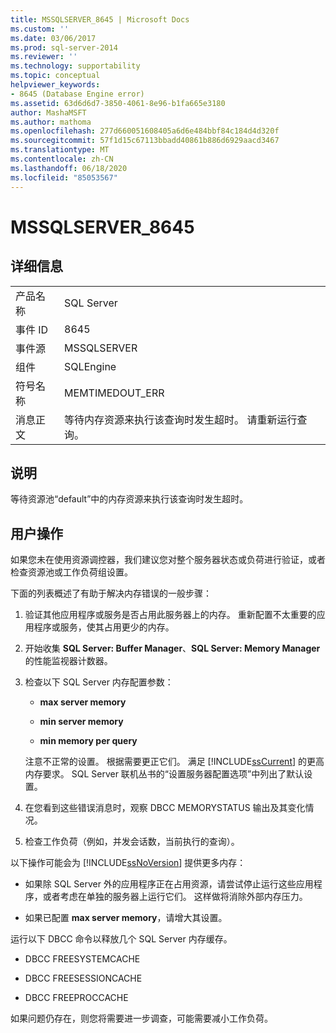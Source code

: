 ```yaml
---
title: MSSQLSERVER_8645 | Microsoft Docs
ms.custom: ''
ms.date: 03/06/2017
ms.prod: sql-server-2014
ms.reviewer: ''
ms.technology: supportability
ms.topic: conceptual
helpviewer_keywords:
- 8645 (Database Engine error)
ms.assetid: 63d6d6d7-3850-4061-8e96-b1fa665e3180
author: MashaMSFT
ms.author: mathoma
ms.openlocfilehash: 277d660051608405a6d6e484bbf84c184d4d320f
ms.sourcegitcommit: 57f1d15c67113bbadd40861b886d6929aacd3467
ms.translationtype: MT
ms.contentlocale: zh-CN
ms.lasthandoff: 06/18/2020
ms.locfileid: "85053567"
---
```

# <a name="mssqlserver_8645"></a>MSSQLSERVER_8645
    
## <a name="details"></a>详细信息  
  
|||  
|-|-|  
|产品名称|SQL Server|  
|事件 ID|8645|  
|事件源|MSSQLSERVER|  
|组件|SQLEngine|  
|符号名称|MEMTIMEDOUT_ERR|  
|消息正文|等待内存资源来执行该查询时发生超时。 请重新运行查询。|  
  
## <a name="explanation"></a>说明  
 等待资源池“default”中的内存资源来执行该查询时发生超时。  
  
## <a name="user-action"></a>用户操作  
 如果您未在使用资源调控器，我们建议您对整个服务器状态或负荷进行验证，或者检查资源池或工作负荷组设置。  
  
 下面的列表概述了有助于解决内存错误的一般步骤：  
  
1.  验证其他应用程序或服务是否占用此服务器上的内存。 重新配置不太重要的应用程序或服务，使其占用更少的内存。  
  
2.  开始收集 **SQL Server: Buffer Manager**、**SQL Server: Memory Manager** 的性能监视器计数器。  
  
3.  检查以下 SQL Server 内存配置参数：  
  
    -   **max server memory**  
  
    -   **min server memory**  
  
    -   **min memory per query**  
  
     注意不正常的设置。 根据需要更正它们。 满足 [!INCLUDE[ssCurrent](../../includes/sscurrent-md.md)] 的更高内存要求。 SQL Server 联机丛书的“设置服务器配置选项”中列出了默认设置。  
  
4.  在您看到这些错误消息时，观察 DBCC MEMORYSTATUS 输出及其变化情况。  
  
5.  检查工作负荷（例如，并发会话数，当前执行的查询）。  
  
 以下操作可能会为 [!INCLUDE[ssNoVersion](../../includes/ssnoversion-md.md)] 提供更多内存：  
  
-   如果除 SQL Server 外的应用程序正在占用资源，请尝试停止运行这些应用程序，或者考虑在单独的服务器上运行它们。 这样做将消除外部内存压力。  
  
-   如果已配置 **max server memory**，请增大其设置。  
  
 运行以下 DBCC 命令以释放几个 SQL Server 内存缓存。  
  
-   DBCC FREESYSTEMCACHE  
  
-   DBCC FREESESSIONCACHE  
  
-   DBCC FREEPROCCACHE  
  
 如果问题仍存在，则您将需要进一步调查，可能需要减小工作负荷。  
  
  
